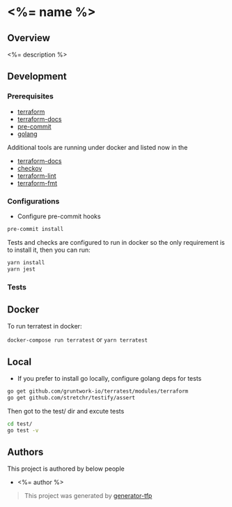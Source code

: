 # <%= name %>
## Overview

<%= description %>
## Development

### Prerequisites

- [terraform](https://learn.hashicorp.com/terraform/getting-started/install#installing-terraform)
- [terraform-docs](https://github.com/segmentio/terraform-docs)
- [pre-commit](https://pre-commit.com/#install)
- [golang](https://golang.org/doc/install#install)

Additional tools are running under docker and listed now in the
* [terraform-docs](https://github.com/segmentio/terraform-docs)
* [checkov](https://github.com/segmentio/terraform-docs)
* [terraform-lint](https://github.com/segmentio/terraform-docs)
* [terraform-fmt](https://github.com/segmentio/terraform-docs)


### Configurations

- Configure pre-commit hooks
```sh
pre-commit install
```

Tests and checks are configured to run in docker so the only requirement is to install it, then you can run:

```sh
yarn install
yarn jest
```

### Tests

## Docker

To run terratest in docker:

`docker-compose run terratest` or `yarn terratest`

## Local
- If you prefer to install go locally, configure golang deps for tests 
```sh
go get github.com/gruntwork-io/terratest/modules/terraform
go get github.com/stretchr/testify/assert
```

Then got to the test/ dir and excute tests

```sh
cd test/
go test -v

```
## Authors

This project is authored by below people

- <%= author %>

> This project was generated by [generator-tfp](https://github.com/andresjz/tf-provider)
